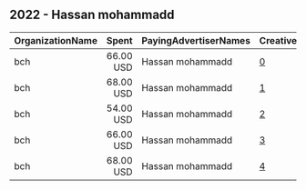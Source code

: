 ## 2022 - Hassan mohammadd 
|OrganizationName|Spent|PayingAdvertiserNames|CreativeUrls|Impressions|Genders|AgeBrackets|CountryCodes|BillingAddresses|CandidateBallotInformation|
|:---|---:|:---|:---|---:|:---|:---|:---|:---|:---|
|bch|66.00 USD|Hassan mohammadd|[0](https://www.snap.com/political-ads/asset/66c96d45c8d82b4990c9d0b56cda59266298c090d2c68eddc5147a91dc64a746?mediaType=mp4)|12,759||21-45|kuwait|"hawalli,salmiya,30000,KW"|Hasan Ali|
|bch|68.00 USD|Hassan mohammadd|[1](https://www.snap.com/political-ads/asset/cb2ebcdb5467687f8abaa145d5d0fda9e0c1edc51139eb9c0a482c0acd2e2b1c?mediaType=mp4)|12,342||21-45|kuwait|"hawalli,salmiya,30000,KW"|Hassan Ali|
|bch|54.00 USD|Hassan mohammadd|[2](https://www.snap.com/political-ads/asset/e60fc773eaa8144a89b459f35f1981c860c79979c3546e664ff0ba6e0d93363f?mediaType=mp4)|9,519||21+|kuwait|"hawalli,salmiya,30000,KW"|Hasan ali|
|bch|66.00 USD|Hassan mohammadd|[3](https://www.snap.com/political-ads/asset/f9cab1590431d5dd29fbb469666eaba8dcf5c90940aced771c2a48523a328d0f?mediaType=jpeg)|11,039||21+|kuwait|"hawalli,salmiya,30000,KW"|Hasan Ali|
|bch|68.00 USD|Hassan mohammadd|[4](https://www.snap.com/political-ads/asset/2338f321f9701e4eed87ea07682a2be72399557edb8eae773429870794cbe073?mediaType=mp4)|12,497||21-45|kuwait|"hawalli,salmiya,30000,KW"|Hasan Ali|
